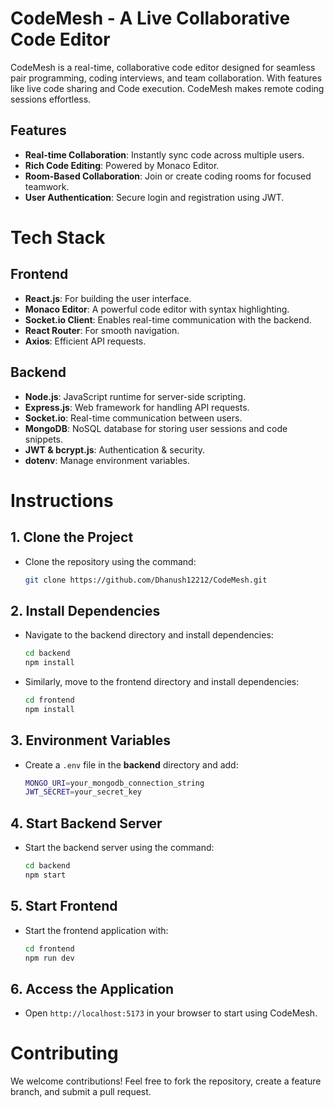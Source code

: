 # CodeMesh - A Live Collaborative Code Editor

CodeMesh is a real-time, collaborative code editor designed for seamless pair programming, coding interviews, and team collaboration. With features like live code sharing and Code execution. CodeMesh makes remote coding sessions effortless.

## Features

- **Real-time Collaboration**: Instantly sync code across multiple users. 
- **Rich Code Editing**: Powered by Monaco Editor.
- **Room-Based Collaboration**: Join or create coding rooms for focused teamwork. 
- **User Authentication**: Secure login and registration using JWT. 

# Tech Stack

## Frontend
- **React.js**: For building the user interface.
- **Monaco Editor**: A powerful code editor with syntax highlighting.
- **Socket.io Client**: Enables real-time communication with the backend. 
- **React Router**: For smooth navigation.
- **Axios**: Efficient API requests.

## Backend
- **Node.js**: JavaScript runtime for server-side scripting.
- **Express.js**: Web framework for handling API requests.
- **Socket.io**: Real-time communication between users.
- **MongoDB**: NoSQL database for storing user sessions and code snippets.
- **JWT & bcrypt.js**: Authentication & security.
- **dotenv**: Manage environment variables.

# Instructions

## 1. Clone the Project

   - Clone the repository using the command:
     ```sh
     git clone https://github.com/Dhanush12212/CodeMesh.git
     ```

## 2. Install Dependencies

   - Navigate to the backend directory and install dependencies:
     ```sh
     cd backend
     npm install
     ```
   - Similarly, move to the frontend directory and install dependencies:
     ```sh
     cd frontend
     npm install
     ```

## 3. Environment Variables

   - Create a `.env` file in the **backend** directory and add:
     ```sh
     MONGO_URI=your_mongodb_connection_string
     JWT_SECRET=your_secret_key
     ```

## 4. Start Backend Server

   - Start the backend server using the command:
     ```sh
     cd backend
     npm start
     ```

## 5. Start Frontend

   - Start the frontend application with:
     ```sh
     cd frontend
     npm run dev
     ```

## 6. Access the Application

   - Open `http://localhost:5173` in your browser to start using CodeMesh.

# Contributing

We welcome contributions! Feel free to fork the repository, create a feature branch, and submit a pull request. 

